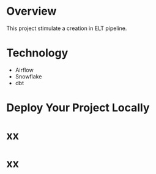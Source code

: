 Overview
========

This project stimulate a creation in ELT pipeline.

Technology
================
- Airflow
- Snowflake
- dbt

Deploy Your Project Locally
===========================



xx
=================================


xx
=======

